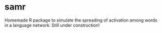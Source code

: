 # samr

Homemade R package to simulate the spreading of activation among words in a language network. Still under construction! 
